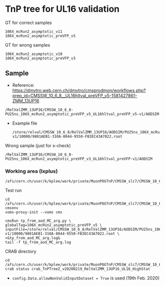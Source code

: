 # TnP tree for UL16 validation

GT for correct samples

```
106X_mcRun2_asymptotic_v11
106X_mcRun2_asymptotic_preVFP_v5
```

GT for wrong samples

```
106X_mcRun2_asymptotic_v10
106X_mcRun2_asymptotic_preVFP_v3
```



## Sample

* Reference: https://dmytro.web.cern.ch/dmytro/cmsprodmon/workflows.php?prep_id=CMSSW_10_6_8__UL16hltval_preVFP_v5-1581427861-ZMM_13UP16



```
/RelValZMM_13UP16/CMSSW_10_6_8-PU25ns_106X_mcRun2_asymptotic_preVFP_v5_UL16hltval_preVFP_v5-v1/AODSIM
```

* Example file

  ```
  /store/relval/CMSSW_10_6_8/RelValZMM_13UP16/AODSIM/PU25ns_106X_mcRun2_asymptotic_preVFP_v5_UL16hltval_preVFP_v5-v1/10000/9801AEB1-310A-8044-9550-FB3EC43A7022.root
  ```



Wrong sample (just for x-check)

```
/RelValZMM_13UP16/CMSSW_10_6_8-PU25ns_106X_mcRun2_asymptotic_preVFP_v3_UL16hltval_preVFP-v1/AODSIM
```



### Working area (lxplus)

```
/afs/cern.ch/user/k/kplee/work/private/MuonPOGTnP/CMSSW_slc7/CMSSW_10_6_8/src/MuonAnalysis/TagAndProbe
```



Test run

```
cd /afs/cern.ch/user/k/kplee/work/private/MuonPOGTnP/CMSSW_slc7/CMSSW_10_6_8/src/MuonAnalysis/TagAndProbe/test/zmumu
cmsenv
voms-proxy-init --voms cms

cmsRun tp_from_aod_MC_arg.py \
globalTag=106X_mcRun2_asymptotic_preVFP_v5 \
inputFile=/store/relval/CMSSW_10_6_8/RelValZMM_13UP16/AODSIM/PU25ns_106X_mcRun2_asymptotic_preVFP_v5_UL16hltval_preVFP_v5-v1/10000/9801AEB1-310A-8044-9550-FB3EC43A7022.root \
>&tp_from_aod_MC_arg.log&
tail -f tp_from_aod_MC_arg.log
```



CRAB directory

```
cd /afs/cern.ch/user/k/kplee/work/private/MuonPOGTnP/CMSSW_slc7/CMSSW_10_6_8/src/MuonAnalysis/TagAndProbe/CRAB/v09_Val_UL16/CRABDir
crab status crab_TnPTreeZ_v20200219_RelValZMM_13UP16_UL16_HighStat
```

* ```config.Data.allowNonValidInputDataset = True``` is used (19th Feb. 2020)